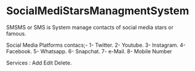 # SocialMediStarsManagmentSystem
SMSMS or SMS is System manage contacts of social media stars or famous.


Social Media Platforms contacs;-
1- Twitter.
2- Youtube.
3- Instagram.
4- Facebook.
5- Whatsapp.
6- Snapchat.
7- e-Mail.
8- Mobile Number



Services :
Add
Edit
Delete.


